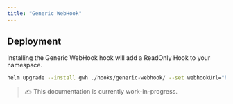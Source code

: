 ```yaml
---
title: "Generic WebHook"
---
```


<!-- end -->

## Deployment

Installing the Generic WebHook hook will add a ReadOnly Hook to your namespace. 

```bash
helm upgrade --install gwh ./hooks/generic-webhook/ --set webhookUrl="http://example.com/my/webhook/target"
```
> ✍ This documentation is currently work-in-progress. 